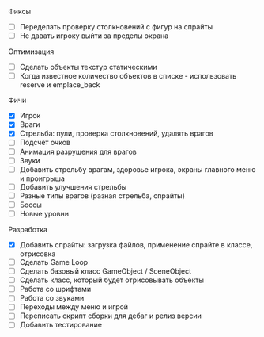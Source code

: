 Фиксы
* [ ] Переделать проверку столкновений с фигур на спрайты
* [ ] Не давать игроку выйти за пределы экрана

Оптимизация
* [ ] Сделать объекты текстур статическими
* [ ] Когда известное количество объектов в списке - использовать reserve и emplace_back

Фичи
* [X] Игрок
* [X] Враги
* [X] Стрельба: пули, проверка столкновений, удалять врагов
* [ ] Подсчёт очков
* [ ] Анимация разрушения для врагов
* [ ] Звуки
* [ ] Добавить стрельбу врагам, здоровье игрока, экраны главного меню и проигрыша
* [ ] Добавить улучшения стрельбы
* [ ] Разные типы врагов (разная стрельба, спрайты)
* [ ] Боссы
* [ ] Новые уровни

Разработка
* [X] Добавить спрайты: загрузка файлов, применение спрайте в классе, отрисовка
* [ ] Сделать Game Loop
* [ ] Сделать базовый класс GameObject / SceneObject
* [ ] Сделать класс, который будет отрисовывать объекты
* [ ] Работа со шрифтами
* [ ] Работа со звуками
* [ ] Переходы между меню и игрой
* [ ] Переписать скрипт сборки для дебаг и релиз версии
* [ ] Добавить тестирование
